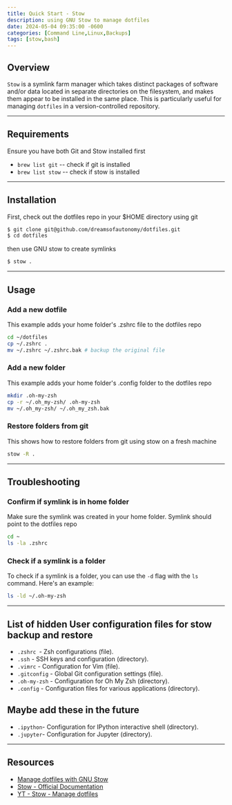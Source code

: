 ```yaml
---
title: Quick Start - Stow
description: using GNU Stow to manage dotfiles
date: 2024-05-04 09:35:00 -0600
categories: [Command Line,Linux,Backups]
tags: [stow,bash]
---
```


## Overview
`Stow` is a symlink farm manager which takes distinct packages of software and/or data located in separate directories on the filesystem, and makes them appear to be installed in the same place. This is particularly useful for managing `dotfiles` in a version-controlled repository.

---
## Requirements
Ensure you have both Git and Stow  installed first
- `brew list git` -- check if git is installed
- `brew list stow` -- check if stow is installed

---
## Installation
First, check out the dotfiles repo in your $HOME directory using git
```bash
$ git clone git@github.com/dreamsofautonomy/dotfiles.git
$ cd dotfiles
```

then use GNU stow to create symlinks
```bash
$ stow .
```
---
## Usage
### Add a new dotfile
This example adds your home folder's .zshrc file to the dotfiles repo
```bash
cd ~/dotfiles
cp ~/.zshrc .
mv ~/.zshrc ~/.zshrc.bak # backup the original file
```
### Add a new folder
This example adds your home folder's .config folder to the dotfiles repo
```bash
mkdir .oh-my-zsh
cp -r ~/.oh_my-zsh/ .oh-my-zsh
mv ~/.oh_my-zsh/ ~/.oh_my_zsh.bak
```
### Restore folders from git
This shows how to restore folders from git using stow on a fresh machine
```bash
stow -R .
```

---
## Troubleshooting
### Confirm if symlink is in home folder
Make sure the symlink was created in your home folder.   Symlink should point to the dotfiles repo
```bash
cd ~
ls -la .zshrc
```

### Check if a symlink is a folder
To check if a symlink is a folder, you can use the `-d` flag with the `ls` command. Here's an example:
```bash
ls -ld ~/.oh-my-zsh
```

---
## List of hidden User configuration files for stow backup and restore
* `.zshrc `- Zsh configurations (file).
* `.ssh` - SSH keys and configuration (directory).
* `.vimrc` - Configuration for Vim (file).
* `.gitconfig` - Global Git configuration settings (file).
* `.oh-my-zsh` - Configuration for Oh My Zsh (directory).
* `.config` - Configuration files for various applications (directory).

## Maybe add these in the future
* `.ipython`- Configuration for IPython interactive shell (directory).
* `.jupyter`- Configuration for Jupyter (directory).

---
## Resources
* [Manage dotfiles with GNU Stow](https://dr563105.github.io/blog/manage-dotfiles-with-gnu-stow/)
* [Stow - Official Documentation](https://www.gnu.org/software/stow/)
* [YT - Stow - Manage dotfiles](https://www.youtube.com/watch?v=y6XCebnB9gs)
